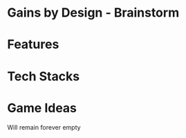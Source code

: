 # Gains by Design - Brainstorm
<h1>Features</h1>
<h1>Tech Stacks</h1>

# Game Ideas
Will remain forever empty
